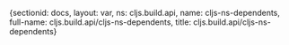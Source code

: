 {sectionid: docs, layout: var, ns: cljs.build.api, name: cljs-ns-dependents, full-name: cljs.build.api/cljs-ns-dependents,
  title: cljs.build.api/cljs-ns-dependents}
